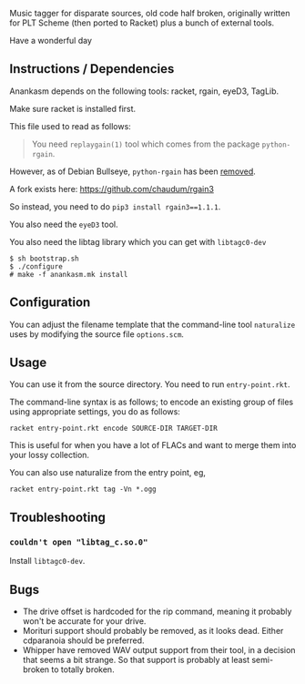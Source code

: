Music tagger for disparate sources, old code half broken, originally written for
PLT Scheme (then ported to Racket) plus a bunch of external tools.

Have a wonderful day

## Instructions / Dependencies

Anankasm depends on the following tools: racket, rgain, eyeD3, TagLib.

Make sure racket is installed first.

This file used to read as follows:

> You need `replaygain(1)` tool which comes from the package `python-rgain`.

However, as of Debian Bullseye, `python-rgain` has been
[removed](https://bugs.debian.org/cgi-bin/bugreport.cgi?bug=938361).

A fork exists here: https://github.com/chaudum/rgain3

So instead, you need to do `pip3 install rgain3==1.1.1`.


You also need the `eyeD3` tool.

You also need the libtag library which you can get with `libtagc0-dev`

    $ sh bootstrap.sh
    $ ./configure
    # make -f anankasm.mk install

## Configuration

You can adjust the filename template that the command-line tool `naturalize`
uses by modifying the source file `options.scm`.

## Usage

You can use it from the source directory.  You need to run `entry-point.rkt`.

The command-line syntax is as follows; to encode an existing group of files
using appropriate settings, you do as follows:

    racket entry-point.rkt encode SOURCE-DIR TARGET-DIR

This is useful for when you have a lot of FLACs and want to merge them into
your lossy collection.

You can also use naturalize from the entry point, eg,

    racket entry-point.rkt tag -Vn *.ogg


## Troubleshooting

### `couldn't open "libtag_c.so.0"`

Install `libtagc0-dev`.


## Bugs

* The drive offset is hardcoded for the rip command, meaning it probably won't
  be accurate for your drive.
* Morituri support should probably be removed, as it looks dead.  Either
  cdparanoia should be preferred.
* Whipper have removed WAV output support from their tool, in a decision that
  seems a bit strange.  So that support is probably at least semi-broken to
  totally broken.
